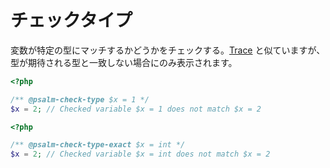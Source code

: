 # チェックタイプ

変数が特定の型にマッチするかどうかをチェックする。[Trace](./Trace.md) と似ていますが、型が期待される型と一致しない場合にのみ表示されます。

```php
<?php

/** @psalm-check-type $x = 1 */
$x = 2; // Checked variable $x = 1 does not match $x = 2
```


```php
<?php

/** @psalm-check-type-exact $x = int */
$x = 2; // Checked variable $x = int does not match $x = 2
```
